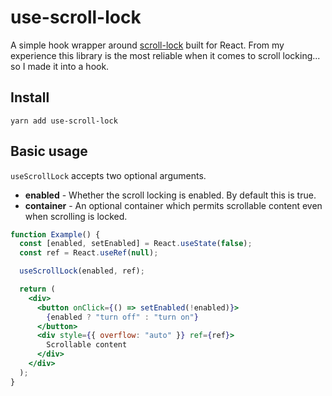 # use-scroll-lock

A simple hook wrapper around [scroll-lock](https://github.com/FL3NKEY/scroll-lock) built for React. From my experience this library is the most reliable when it comes to scroll locking... so I made it into a hook.

## Install

```
yarn add use-scroll-lock
```

## Basic usage

`useScrollLock` accepts two optional arguments.

- **enabled** - Whether the scroll locking is enabled. By default this is true.
- **container** - An optional container which permits scrollable content even when scrolling is locked.

```jsx
function Example() {
  const [enabled, setEnabled] = React.useState(false);
  const ref = React.useRef(null);

  useScrollLock(enabled, ref);

  return (
    <div>
      <button onClick={() => setEnabled(!enabled)}>
        {enabled ? "turn off" : "turn on"}
      </button>
      <div style={{ overflow: "auto" }} ref={ref}>
        Scrollable content
      </div>
    </div>
  );
}
```
